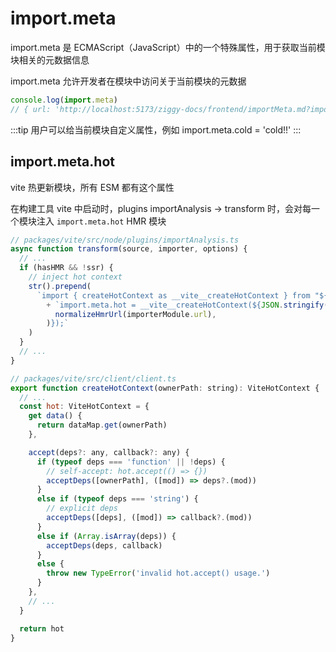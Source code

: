 # import.meta

import.meta 是 ECMAScript（JavaScript）中的一个特殊属性，用于获取当前模块相关的元数据信息

import.meta 允许开发者在模块中访问关于当前模块的元数据

```js
console.log(import.meta)
// { url: 'http://localhost:5173/ziggy-docs/frontend/importMeta.md?import&t=1688655821896' }
```

:::tip
用户可以给当前模块自定义属性，例如 import.meta.cold = 'cold!!'
:::

## import.meta.hot
vite 热更新模块，所有 ESM 都有这个属性

在构建工具 vite 中启动时，plugins importAnalysis -> transform 时，会对每一个模块注入 `import.meta.hot` HMR 模块
```js
// packages/vite/src/node/plugins/importAnalysis.ts
async function transform(source, importer, options) {
  // ...
  if (hasHMR && !ssr) {
    // inject hot context
    str().prepend(
      `import { createHotContext as __vite__createHotContext } from "${clientPublicPath}";`
        + `import.meta.hot = __vite__createHotContext(${JSON.stringify(
          normalizeHmrUrl(importerModule.url),
        )});`
    )
  }
  // ...
}
```

```js
// packages/vite/src/client/client.ts
export function createHotContext(ownerPath: string): ViteHotContext {
  // ...
  const hot: ViteHotContext = {
    get data() {
      return dataMap.get(ownerPath)
    },

    accept(deps?: any, callback?: any) {
      if (typeof deps === 'function' || !deps) {
        // self-accept: hot.accept(() => {})
        acceptDeps([ownerPath], ([mod]) => deps?.(mod))
      }
      else if (typeof deps === 'string') {
        // explicit deps
        acceptDeps([deps], ([mod]) => callback?.(mod))
      }
      else if (Array.isArray(deps)) {
        acceptDeps(deps, callback)
      }
      else {
        throw new TypeError('invalid hot.accept() usage.')
      }
    },
    // ...
  }

  return hot
}
```